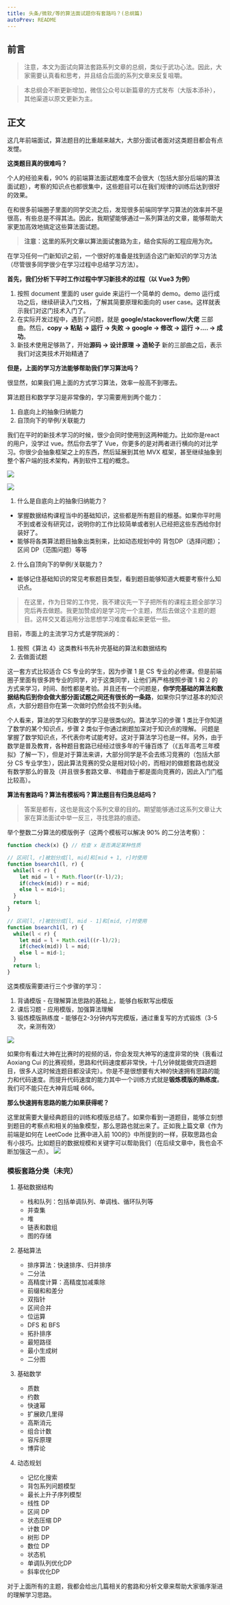 ```yaml
---
title: 头条/微软/等的算法面试题你有套路吗？(总纲篇)
autoPrev: README
---
```


## 前言
> 注意，本文为面试向算法套路系列文章的总纲，类似于武功心法。因此，大家需要认真看和思考，并且结合后面的系列文章来反复咀嚼。

> 本总纲会不断更新增加，微信公众号以新篇章的方式发布（大版本添补），其他渠道以原文更新为主。

## 正文
这几年前端面试，算法题目的比重越来越大，大部分面试者面对这类题目都会有点发憷。

**这类题目真的很难吗？**

个人的经验来看，90% 的前端算法面试题难度不会很大（包括大部分后端的算法面试题），考察的知识点也都很集中，这些题目可以在我们规律的训练后达到很好的效果。

在和很多前端圈子里面的同学交流之后，发现很多前端同学学习算法的效率并不是很高，有些总是不得其法。因此，我期望能够通过一系列算法的文章，能够帮助大家更加高效地搞定这些算法面试题。

> **注意：这里的系列文章以算法面试套路为主，结合实际的工程应用为次。**


在学习任何一门新知识之前，一个很好的准备是找到适合这门新知识的学习方法（尽管很多同学很少在学习过程中总结学习方法）。

**首先，我们分析下平时工作过程中学习新技术的过程（以 Vue3 为例）**

1. 按照 document 里面的 user guide 来运行一个简单的 demo。demo 运行成功之后，继续研读入门文档，了解其简要原理和面向的 user case。这样就表示我们对这门技术入门了。
2. 在实际开发过程中，遇到了问题，就是 **google/stackoverflow/大佬** 三部曲。然后，**copy -> 粘贴 -> 运行 -> 失败 -> google -> 修改 -> 运行 ->.... -> 成功**。
3. 新技术使用足够熟了，开始**源码 -> 设计原理 -> 造轮子** 新的三部曲之后，表示我们对这类技术开始精通了

**但是，上面的学习方法能够帮助我们学习算法吗？**

很显然，如果我们用上面的方式学习算法，效率一般高不到哪去。

算法题目和数学学习是非常像的，学习需要用到两个能力：
1. 自底向上的抽象归纳能力
2. 自顶向下的举例/关联能力

我们在平时的新技术学习的时候，很少会同时使用到这两种能力。比如你是react 的用户，没学过 vue。然后你去学了 Vue，你更多的是对两者进行横向的对比学习。你很少会抽象框架之上的东西，然后延展到其他 MVX 框架，甚至继续抽象到整个客户端的技术架构，再到软件工程的概念。

![](./images/1-1.jpg)

![](./images/1-2.jpg)

1. 什么是自底向上的抽象归纳能力？
- 掌握数据结构课程当中的基础知识，这些都是所有题目的根基。如果你平时用不到或者没有研究过，说明你的工作比较简单或者别人已经把这些东西给你封装好了。
- 能够将各类算法题目抽象出类别来，比如动态规划中的 背包DP（选择问题）；区间 DP（范围问题）等等

2. 什么自顶向下的举例/关联能力？
- 能够记住基础知识的常见考察题目类型，看到题目能够知道大概要考察什么知识点。


> 在这里，作为日常的工作党，我不建议先一下子把所有的课程主题全部学习完后再去做题。我更加赞成的是学习完一个主题，然后去做这个主题的题目。这样交叉着运用分治思想学习难度看起来更低一些。

目前，市面上的主流学习方式是学院派的：
1. 按照《算法 4》这类教科书先补完基础的算法和数据结构
2. 去做面试题

这一套方式比较适合 CS 专业的学生，因为步骤 1 是 CS 专业的必修课。但是前端圈子里面有很多跨专业的同学，对于这类同学，让他们再严格按照步骤 1 和 2 的方式来学习，时间、耐性都是考验。并且还有一个问题是，**你学完基础的算法和数据结构后到你会做大部分面试题之间还有很长的一条路**，如果你只学过基本的知识点，大部分题目你在第一次做时仍然会找不到头绪。

个人看来，算法的学习和数学的学习是很类似的。算法学习的步骤 1 类比于你知道了数学的某个知识点，步骤 2 类似于你通过刷题加深对于知识点的理解。
问题是掌握了数学知识点，不代表你考试能考好。这对于算法学习也是一样。另外，由于数学是普及教育，各种题目套路已经经过很多年的千锤百炼了（《五年高考三年模拟》了解一下），但是对于算法来讲，大部分同学是不会去练习竞赛的（包括大部分 CS 专业学生），因此算法竞赛的受众是相对较小的，而相对的做题套路也就没有数学那么的普及（并且很多套路文章、书籍由于都是面向竞赛的，因此入门门槛比较高）。

**算法有套路吗？算法有模板吗？算法题目有归类总结吗？**
> 答案是都有，这也是我这个系列文章的目的。期望能够通过这系列文章让大家在算法面试中举一反三，寻找思路的痕迹。

举个整数二分算法的模版例子（这两个模板可以解决 90% 的二分法考察）：
```javascript
function check(x) {} // 检查 x 是否满足某种性质

// 区间[l, r]被划分成[l, mid]和[mid + 1, r]时使用
function bsearch1(l, r) {
  while(l < r) {
    let mid = l + Math.floor((r-l)/2);
    if(check(mid)) r = mid; 
    else l = mid+1;
  }
  return l;
}

// 区间[l, r]被划分成[l, mid - 1]和[mid, r]时使用
function bsearch1(l, r) {
  while(l < r) {
    let mid = l + Math.ceil((r-l)/2);
    if(check(mid)) l = mid; 
    else l = mid-1;
  }
  return l;
}
```

这类模版需要进行三个步骤的学习：
1. 背诵模版 - 在理解算法思路的基础上，能够白板默写出模版
2. 课后习题 - 应用模版，加强算法理解
3. 锻炼模版熟练度 - 能够在2-3分钟内写完模版，通过重复写的方式锻炼（3-5次，亲测有效）

![](./images/1-4.jpg)


如果你有看过大神在比赛时的视频的话，你会发现大神写的速度非常的快（我看过 Aoxiang Cui 的比赛视频，思路和代码速度都非常快，十几分钟就能做完四道题目，很多人这时候连题目都没读完）。你是不是很想要有大神的快速拥有思路的能力和代码速度。而提升代码速度的能力其中一个训练方式就是**锻炼模版的熟练度**。我们可不能只在大神背后喊 666。

**那么快速拥有思路的能力如果获得呢？**

这里就需要大量经典题目的训练和模版总结了。如果你看到一道题目，能够立刻想到题目的考察点和相关的抽象模型，那么思路也就出来了。正如我上篇文章《作为前端是如何在 LeetCode 比赛中进入前 100的》中所提到的一样，获取思路也会有小技巧。比如题目的数据规模和关键字可以帮助我们（在后续文章中，我也会不断加强这一点）。
![](./images/1-3.jpg)


### 模板套路分类（未完）
1. 基础数据结构
   - 栈和队列：包括单调队列、单调栈、循环队列等
   - 并查集
   - 堆
   - 链表和数组
   - 图的存储

2. 基础算法
   - 排序算法：快速排序、归并排序
   - 二分法
   - 高精度计算：高精度加减乘除
   - 前缀和和差分
   - 双指针
   - 区间合并
   - 位运算
   - DFS 和 BFS
   - 拓扑排序
   - 最短路径
   - 最小生成树
   - 二分图

3. 基础数学
   - 质数
   - 约数
   - 快速幂
   - 扩展欧几里得
   - 高斯消元
   - 组合计数
   - 容斥原理
   - 博弈论

4. 动态规划
   - 记忆化搜索
   - 背包系列问题模型
   - 最长上升子序列模型
   - 线性 DP
   - 区间 DP
   - 状态压缩 DP
   - 计数 DP
   - 树形 DP
   - 数位 DP
   - 状态机
   - 单调队列优化DP
   - 斜率优化DP


对于上面所有的主题，我都会给出几篇相关的套路和分析文章来帮助大家循序渐进的理解学习思路。